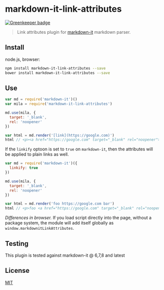 # markdown-it-link-attributes

[![Greenkeeper badge](https://badges.greenkeeper.io/crookedneighbor/markdown-it-link-attributes.svg)](https://greenkeeper.io/)

> Link attributes plugin for [markdown-it](https://github.com/markdown-it/markdown-it) markdown parser.

## Install

node.js, browser:

```bash
npm install markdown-it-link-attributes --save
bower install markdown-it-link-attributes --save
```

## Use

```js
var md = require('markdown-it')()
var mila = require('markdown-it-link-attributes')
```

```js
md.use(mila, {
  target: '_blank',
  rel: 'noopener'
})

var html = md.render('[link](https://google.com)')
html // <p><a href="https://google.com" target="_blank" rel="noopener">link</a></p>
```

If the `linkify` optoon is set to `true` on `markdown-it`, then the attributes will be applied to plain links as well.

```js
var md = require('markdown-it')({
  linkify: true
})

md.use(mila, {
  target: '_blank',
  rel: 'noopener'
})

var html = md.render('foo https://google.com bar')
html // <p>foo <a href="https://google.com" target="_blank" rel="noopener">https://google.com</a> bar</p>
```

_Differences in browser._ If you load script directly into the page, without a package system, the module will add itself globally as `window.markdownitLinkAttributes`.

## Testing

This plugin is tested against markdown-it @ 6,7,8 and latest

## License

[MIT](https://github.com/markdown-it/markdown-it-footnote/blob/master/LICENSE)
